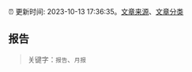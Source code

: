 :alarm_clock: 更新时间: 2023-10-13 17:36:35。[文章来源](/README.md)、[文章分类](/TAGS.md)

## 报告


> 关键字：`报告`、`月报`



